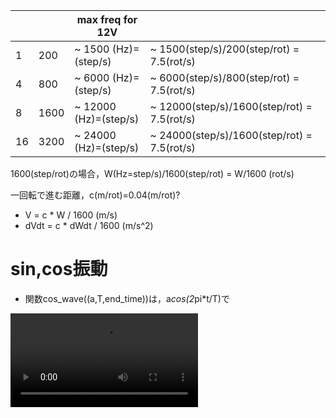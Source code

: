 

|     |      | max freq for 12V      |                                             |
| --- | ---- | --------------------- | ------------------------------------------- |
| 1   | 200  | ~  1500 (Hz)=(step/s) | ~  1500(step/s)/200(step/rot)  = 7.5(rot/s) |
| 4   | 800  | ~  6000 (Hz)=(step/s) | ~  6000(step/s)/800(step/rot)  = 7.5(rot/s) |
| 8   | 1600 | ~ 12000 (Hz)=(step/s) | ~ 12000(step/s)/1600(step/rot) = 7.5(rot/s) |
| 16  | 3200 | ~ 24000 (Hz)=(step/s) | ~ 24000(step/s)/1600(step/rot) = 7.5(rot/s) |


1600(step/rot)の場合，W(Hz=step/s)/1600(step/rot) = W/1600 (rot/s)

一回転で進む距離，c(m/rot)=0.04(m/rot)?

*    V = c *    W / 1600  (m/s)
* dVdt = c * dWdt / 1600  (m/s^2)



# sin,cos振動

* 関数cos_wave((a,T,end_time))は，a*cos(2*pi*t/T)で


![caption](https://github.com/tomoakihirakawa/python_shared/blob/main/python_shared_lib/steppermotor/sloshing_test.mp4)
